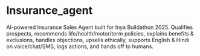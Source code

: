 # Insurance_agent
AI-powered Insurance Sales Agent built for Inya Buildathon 2025. Qualifies prospects, recommends life/health/motor/term policies, explains benefits &amp; exclusions, handles objections, upsells ethically, supports English &amp; Hindi on voice/chat/SMS, logs actions, and hands off to humans.
